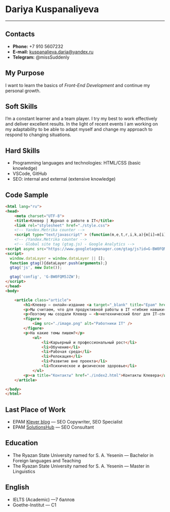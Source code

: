 # Dariya Kuspanaliyeva

---

## Contacts

- **Phone:** +7 910 5607232
- **E-mail:** kuspanalieva.daria@yandex.ru
- **Telegram:** @missSuddenly

## My Purpose

I want to learn the basics of *Front-End Development* and continue my personal growth.

## Soft Skills

I’m a constant learner and a team player. I try my best to work effectively and deliver excellent results. In the light of recent events I am working on my adaptability to be able to adapt myself and change my approach to respond to changing situations.

## Hard Skills

- Programming languages and technologies: HTML/CSS (basic knowledge)
- VSCode, GitHub
- SEO: internal and external (extensive knowledge)

## Code Sample

```html
<html lang="ru">
<head>
    <meta charset="UTF-8">
    <title>Клевер | Журнал о работе в IT</title>
    <link rel="stylesheet" href="./style.css">
    <!-- Yandex.Metrika counter -->
    <script type="text/javascript" > (function(m,e,t,r,i,k,a){m[i]=m[i]||function(){(m[i].a=m[i].a||[]).push(arguments)}; m[i].l=1*new Date();k=e.createElement(t),a=e.getElementsByTagName(t)[0],k.async=1,k.src=r,a.parentNode.insertBefore(k,a)}) (window, document, "script", "https://mc.yandex.ru/metrika/tag.js", "ym"); ym(71589529, "init", { clickmap:true, trackLinks:true, accurateTrackBounce:true, webvisor:true }); </script> <noscript><div><img src="https://mc.yandex.ru/watch/71589529" style="position:absolute; left:-9999px;" alt="" /></div></noscript>
    <!-- /Yandex.Metrika counter -->
    <!-- Global site tag (gtag.js) - Google Analytics -->
<script async src="https://www.googletagmanager.com/gtag/js?id=G-BW0FQM5JZW"></script>
<script>
  window.dataLayer = window.dataLayer || [];
  function gtag(){dataLayer.push(arguments);}
  gtag('js', new Date());

  gtag('config', 'G-BW0FQM5JZW');
</script>
</head>
<body>

    <article class="article">
        <h1>Клевер – онлайн-издание <a target="_blank" title="Epam" href="https://www.epam-group.ru/">EPAM</a> о работе в IT</h1>
        <p>Мы считаем, что для продуктивной работы в IT «гибкие навыки» и хорошее самочувствие важны не меньше, чем знание технологий.</p>
        <p>Поэтому мы создали Клевер – <b>нетехнический блог для IT-специалистов</b>. Наша задача – помогать вам расти: справляться с рабочими проблемами и находить возможности для развития.</p>
        <figure>
            <img src="./image.png" alt="Работники IT" />
        </figure>
        <p>На какие темы пишем?</p>
            <ul>
                <li>Карьерный и профессиональный рост</li>
                <li>Обучение</li>
                <li>Рабочая среда</li>
                <li>Релокация</li>
                <li>Развитие вне проекта</li>
                <li>Психическое и физическое здоровье</li>
            </ul>
        <p><a title="Контакты" href="./index2.html">Контакты Клевера</a></p>
    </article>

</body>
</html>
```

## Last Place of Work

- EPAM [Klever blog](https://klever.blog/) — SEO Copywriter, SEO Specialist
- EPAM [SolutionsHub](https://solutionshub.epam.com/) — SEO Consultant

## Education

- The Ryazan State University named for S. A. Yesenin — Bachelor in Foreign languages and Teaching
- The Ryazan State University named for S. A. Yesenin — Master in Linguistics

## English

- IELTS (Academic) —7 баллов
- Goethe-Institut — C1
